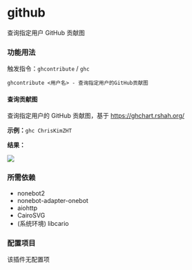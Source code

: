 # github

查询指定用户 GitHub 贡献图

### 功能用法

触发指令：`ghcontribute` / `ghc`

```
ghcontribute <用户名> - 查询指定用户的GitHub贡献图
```

#### 查询贡献图

查询指定用户的 GitHub 贡献图，基于 https://ghchart.rshah.org/

**示例：**`ghc ChrisKimZHT`

**结果：**

![](https://assets.zouht.com/img/md/KrLiSrAu-Bot-README-01.png)

### 所需依赖

- nonebot2
- nonebot-adapter-onebot
- aiohttp
- CairoSVG
- (系统环境) libcario

### 配置项目

该插件无配置项